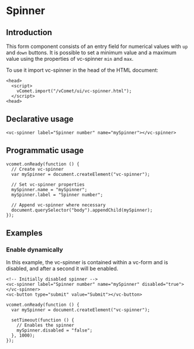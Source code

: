 # Spinner

## Introduction
This form component consists of an entry field for numerical values with `up` and `down` buttons. It is possible to set a minimum value and a maximum value using the properties of vc-spinner `min` and `max`. 

To use it import vc-spinner in the head of the HTML document:
``` [html]
<head>
  <script>
    vComet.import("/vComet/ui/vc-spinner.html");
  </script>
<head>
```

## Declarative usage
``` [html]
<vc-spinner label="Spinner number" name="mySpinner"></vc-spinner>
```

## Programmatic usage

``` [javascript]
vcomet.onReady(function () {
  // Create vc-spinner
  var mySpinner = document.createElement("vc-spinner");

  // Set vc-spinner properties
  mySpinner.name = "mySpinner";
  mySpinner.label = "Spinner number";

  // Append vc-spinner where necessary
  document.querySelector("body").appendChild(mySpinner);
});
```

## Examples

### Enable dynamically
In this example, the vc-spinner is contained within a vc-form and is disabled, and after a second it will be enabled.
``` [html]
<!-- Initially disabled spinner -->
<vc-spinner label="Spinner number" name="mySpinner" disabled="true"></vc-spinner>
<vc-button type="submit" value="Submit"></vc-button>

```

``` [javascript]
vcomet.onReady(function () {
  var mySpinner = document.createElement("vc-spinner");

  setTimeout(function () {
    // Enables the spinner
    mySpinner.disabled = "false";
  }, 1000);
});
```